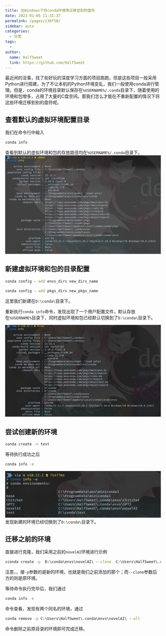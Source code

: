 ```yaml
---
title: 在Windows下将conda环境等迁移至别的盘符
date: 2023-01-05 11:31:37
permalink: /pages/c30f50/
sidebar: auto
categories:
  - 日常
tags:
  - 
author: 
  name: HalfSweet
  link: https://github.com/HalfSweet
---
```

 
最近闲的没事，找了些好玩的深度学习方面的项目跑跑，但是这些项目一般采用Python进行搭建，为了不让本机的Python环境变乱，我们一般使用conda进行管理。但是，conda的环境目录默认保存在`%USERNAME%/.conda`目录下，随着使用的环境和包增多，占用了大量的C盘空间。那我们怎么才能在不重新配置的情况下将这些环境迁移到别的盘符呢。
<!-- more -->

## 查看默认的虚拟环境配置目录
我们在命令行中输入
```cmd
conda info
```
查看到默认的虚拟环境和包的存放路径均在`%USERNAME%/.conda`目录下。
![](./.vuepress/../../.vuepress/public/conda/Screenshots1.png)

## 新建虚拟环境和包的目录配置
```cmd
conda config --add envs_dirs new_dirs_name
```

```cmd
conda config --add pkgs_dirs new_pkgs_name
```
这里我们新建在`D:\conda\`目录下。

重新执行`conda info`命令，发现出现了一个用户配置文件，默认存放在`%USERNAME%`目录下，同时虚拟环境和包已经默认切换到了`D:\conda\`目录下。

![](./.vuepress/../../.vuepress/public/conda/Screenshots2.png)

## 尝试创建新的环境
```cmd
conda create -n test
```
等待执行成功之后
```cmd
conda info -e
```
![](./.vuepress/../../.vuepress/public/conda/Screenshots3.png)
发现新建的环境已经切换到了`D:\conda\`目录下。

## 迁移之前的环境
直接进行克隆，我们采用之前的`novelAI`环境进行示例
```cmd
cconda create -p  D:\conda\envs\novelAI\ --clone  C:\Users\HalfSweet\.conda\envs\novelAI\
```
注意，，接`-p`参数的是新的环境，也就是我们之前添加的那个；而`--clone`参数后方的则是原环境。

等待命令执行完毕后，我们通过
```cmd
conda info -e
```
命令查看，发现有两个同名的环境，通过
```cmd
conda remove -p C:\Users\HalfSweet\.conda\envs\novelAI\ --all
```
命令删除之前原目录的环境即可完成迁移。